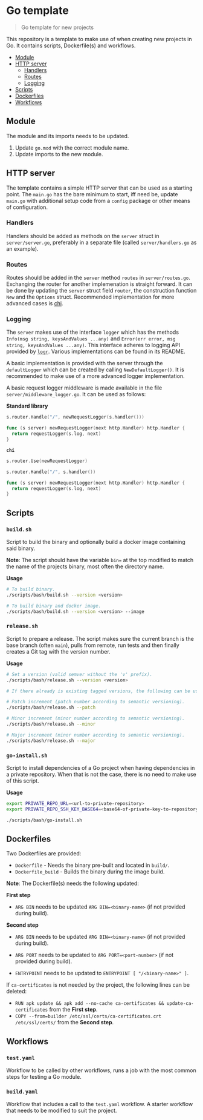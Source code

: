# Go template

> Go template for new projects

This repository is a template to make use of when creating new projects in
Go. It contains scripts, Dockerfile(s) and workflows.

* [Module](#module)
* [HTTP server](#http-server)
  * [Handlers](#handlers)
  * [Routes](#routes)
  * [Logging](#logging)
* [Scripts](#scripts)
* [Dockerfiles](#dockerfiles)
* [Workflows](#workflows)


## Module

The module and its imports needs to be updated.

1. Update `go.mod` with the correct module name.
2. Update imports to the new module.

## HTTP server

The template contains a simple HTTP server that can be used as a starting point. The `main.go` has the bare minimum to start, iff need be, update `main.go` with additional setup code from a `config` package or other means of configuration.

### Handlers

Handlers should be added as methods on the `server` struct in `server/server.go`, preferably in a separate file (called `server/handlers.go` as an example).

### Routes

Routes should be added in the `server` method `routes` in `server/routes.go`. Exchanging the router for another implemenation is straight forward.
It can be done by updating the `server` struct field `router`, the construction function `New` and the `Options` struct.
Recommended implementation for more advanced cases is [chi](https://github.com/go-chi/chi).

### Logging

The `server` makes use of the interface `logger` which has the methods `Info(msg string, keysAndValues ...any)` and `Error(err error, msg string, keysAndValues ...any)`. This interface adheres to logging API provided by [`logr`](https://github.com/go-logr/logr). Various implementations can be found in its README.

A basic implementation is provided with the server through the `defaultLogger` which can be created by calling `NewDefaultLogger()`. It is recommended to make use of a more advanced logger implementation.

A basic request logger middleware is made available in the file `server/middleware_logger.go`. It can be used as follows:

**Standard library**

```go
s.router.Handle("/", newRequestLogger(s.handler()))

func (s server) newRequestLogger(next http.Handler) http.Handler {
  return requestLogger(s.log, next)
}
```

**`chi`**

```go
s.router.Use(newRequestLogger)

s.router.Handle("/", s.handler())

func (s server) newRequestLogger(next http.Handler) http.Handler {
  return requestLogger(s.log, next)
}
```

## Scripts

### `build.sh`

Script to build the binary and optionally build a docker image
containing said binary.

**Note**: The script should have the variable `bin=` at the top modified to match the name of the projects binary, most often the directory name.

**Usage**

```sh
# To build binary.
./scripts/bash/build.sh --version <version>

# To build binary and docker image.
./scripts/bash/build.sh --version <version> --image
```

### `release.sh`

Script to prepare a release. The script makes sure the current branch is the base branch (often `main`), pulls from remote, run tests and then finally creates a Git tag with the version number.

**Usage**

```sh
# Set a version (valid semver without the 'v' prefix).
./scripts/bash/release.sh --version <version>

# If there already is existing tagged versions, the following can be used.

# Patch increment (patch number according to semantic versioning).
./scripts/bash/release.sh --patch

# Minor increment (minor number according to semantic versioning).
./scripts/bash/release.sh --minor

# Major increment (minor number according to semantic versioning).
./scripts/bash/release.sh --major
```

### `go-install.sh`

Script to install dependencies of a Go project when having dependencies in a private repository. When that is not the case, there is no need to make use of this script.

**Usage**

```sh
export PRIVATE_REPO_URL=<url-to-private-repository>
export PRIVATE_REPO_SSH_KEY_BASE64=<base64-of-private-key-to-repository>

./scripts/bash/go-install.sh
```

## Dockerfiles

Two Dockerfiles are provided:

* `Dockerfile` - Needs the binary pre-built and located in `build/`.
* `Dockerfile_build` - Builds the binary during the image build.

**Note**: The Dockerfile(s) needs the following updated:

**First step**

* `ARG BIN` needs to be updated `ARG BIN=<binary-name>` (if not provided during build).

**Second step**

* `ARG BIN` needs to be updated `ARG BIN=<binary-name>` (if not provided during build).
* `ARG PORT` needs to be updated to `ARG PORT=<port-number>` (if not provided during build).

* `ENTRYPOINT` needs to be updated to `ENTRYPOINT [ "/<binary-name>" ]`.

If `ca-certificates` is not needed by the project, the following lines can be deleted:

* `RUN apk update && apk add --no-cache ca-certificates && update-ca-certificates` from the **First step**.
* `COPY --from=builder /etc/ssl/certs/ca-certificates.crt /etc/ssl/certs/` from the **Second step**.


## Workflows

### `test.yaml`

Workflow to be called by other workflows, runs a job with the most common steps for testing a Go module.

### `build.yaml`

Workflow that includes a call to the `test.yaml` workflow. A starter workflow that needs to be modified to suit the project.
